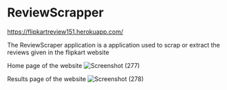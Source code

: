 # ReviewScrapper
https://flipkartreview151.herokuapp.com/

The ReviewScraper application is a application used to scrap or extract the reviews given in the flipkart website

Home page of the website
![Screenshot (277)](https://user-images.githubusercontent.com/74278105/162618498-8a75c270-ff89-4167-8868-b5bf5402068e.png)

Results page of the website
![Screenshot (278)](https://user-images.githubusercontent.com/74278105/162618538-209ed2ba-447a-417e-b73e-89bb383dcf6e.png)
